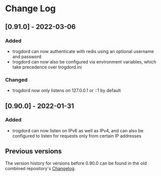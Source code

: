 
# Change Log

## [0.91.0] - 2022-03-06

### Added

- trogdord can now authenticate with redis using an optional username and password
- trogdord can now also be configured via environment variables, which take precedence over trogdord.ini

### Changed

- trogdord now only listens on 127.0.0.1 or ::1 by default

## [0.90.0] - 2022-01-31

### Added

- trogdord can now listen on IPv6 as well as IPv4, and can also be configured to listen for requests only from certain IP addresses

## Previous versions

The version history for versions before 0.90.0 can be found in the old combined repository's [Changelog](https://github.com/crankycyclops/trogdor-pp/blob/master/Changelog.md).

